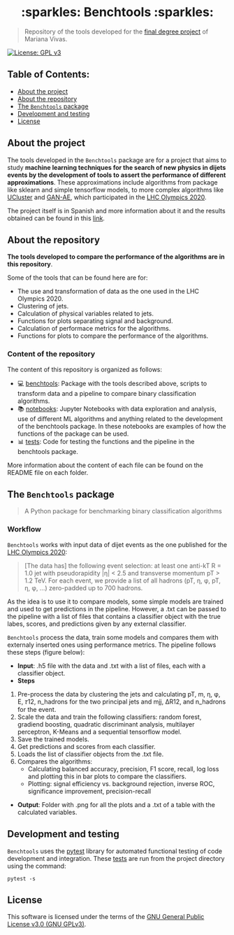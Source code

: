<h1 align="center"> :sparkles: Benchtools :sparkles: </h1>

> Repository of the tools developed for the [final degree project](https://github.com/marianaiv/tesis_grado_UCV) of Mariana Vivas.   

[![License: GPL v3](https://img.shields.io/badge/License-GPLv3-blue.svg)](https://www.gnu.org/licenses/gpl-3.0)

## **Table of Contents:**

- [About the project](#about_project)
- [About the repository](#about_repo)
- [The `Benchtools` package](#benchtools)
- [Development and testing](#testing)
- [License](#license)

## About the project <a name="about_project"></a>

The tools developed in the `Benchtools` package are for a project that aims to study **machine learning techniques for the search of new physics in dijets events by the development of tools to assert the performance of different approximations**. These approximations include algorithms from package like sklearn and simple tensorflow models, to more complex algorithms like [UCluster](https://github.com/ViniciusMikuni/UCluster) and [GAN-AE](https://github.com/lovaslin/GAN-AE_LHCOlympics), which participated in the [LHC Olympics 2020](lhco2020.github.io/homepage/). 

The project itself is in Spanish and more information about it and the results obtained can be found in this [link](https://github.com/marianaiv/tesis_grado_UCV).

## About the repository <a name="about_repo"></a>

**The tools developed to compare the performance of the algorithms are in this repository**. 

Some of the tools that can be found here are for:
- The use and transformation of data as the one used in the LHC Olympics 2020.
- Clustering of jets.
- Calculation of physical variables related to jets.
- Functions for plots separating signal and background.
- Calculation of performace metrics for the algorithms.
- Functions for plots to compare the performance of the algorithms.

### Content of the repository <a name="content"></a>
The content of this repository is organized as follows:
* :computer: [benchtools](benchtools): Package with the tools described above, scripts to transform data and a pipeline to compare binary classification algorithms.
* :books: [notebooks](notebooks): Jupyter Notebooks with data exploration and analysis, use of different ML algorithms and anything related to the development of the benchtools package. In these notebooks are examples of how the functions of the package can be used.
* :bar_chart: [tests](tests): Code for testing the functions and the pipeline in the benchtools package.

More information about the content of each file can be found on the README file on each folder.

## The `Benchtools` package <a name="benchtools"></a>
> A Python package for benchmarking binary classification algorithms 
### Workflow
`Benchtools` works with input data of dijet events as the one published for the [LHC Olympics 2020](lhco2020.github.io/homepage/):
> [The data has] the following event selection: at least one anti-kT R = 1.0 jet with pseudorapidity |η| < 2.5 and transverse momentum pT > 1.2 TeV.   For each event, we provide a list of all hadrons (pT, η, φ, pT, η, φ, …) zero-padded up to 700 hadrons.

As the idea is to use it to compare models, some simple models are trained and used to get predictions in the pipeline. However, a .txt can be passed to the pipeline with a list of files that contains a classifier object with the true labes, scores, and predictions given by any external classifier. 

`Benchtools` process the data, train some models and compares them with externaly inserted ones using performance metrics. The pipeline follows these steps (figure below):
- **Input**: .h5 file with the data and .txt with a list of files, each with a classifier object.
- **Steps**
1. Pre-process the data by clustering the jets and calculating pT, m, η, φ, E, 𝜏12, n_hadrons for the two principal jets and mjj, ΔR12, and n_hadrons for the event.
2. Scale the data and train the following classifiers: random forest, gradiend boosting, quadratic discriminant analysis, multilayer perceptron, K-Means and a sequential tensorflow model. 
3. Save the trained models.
4. Get predictions and scores from each classifier.
5. Loads the list of classifier objects from the .txt file.
6. Compares the algorithms:
    - Calculating balanced accuracy, precision, F1 score, recall, log loss and plotting this in bar plots to compare the classifiers.
    - Plotting: signal efficiency vs. background rejection, inverse ROC, significance improvement, precision-recall
- **Output**: Folder with .png for all the plots and a .txt of a table with the calculated variables.

## Development and testing <a name="testing"></a>

`Benchtools` uses the [pytest](https://pypi.org/project/pytest/) library for automated functional testing of code 
development and integration. These [tests](tests) are run from the project directory using the command:

`pytest -s `

## License <a name="license"></a>

This software is licensed under the terms of the [GNU General Public License v3.0 (GNU GPLv3)](https://choosealicense.com/licenses/gpl-3.0/).
